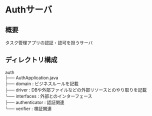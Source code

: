 # Authサーバ
## 概要
タスク管理アプリの認証・認可を担うサーバ

## ディレクトリ構成
auth  
  ├── AuthApplication.java  
  ├── domain : ビジネスルールを記載  
  ├── driver : DBや外部ファイルなどの外部リソースとのやり取りを記載  
  └── interfaces : 外部とのインターフェース  
    ├── authenticator : 認証関連  
    └── verifier : 検証関連  